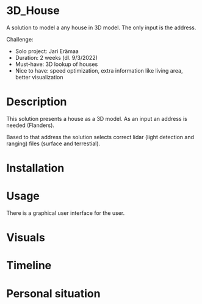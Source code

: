 # 3D_House

A solution to model a any house in 3D model. The only input is the address.

Challenge:
* Solo project: Jari Erämaa
* Duration: 2 weeks (dl. 9/3/2022)
* Must-have: 3D lookup of houses
* Nice to have: speed optimization, extra information like living area, better visualization

# Description

This solution presents a house as a 3D model. As an input an address is needed (Flanders). 


Based to that address the solution selects correct lidar (light detection and ranging) files (surface and terrestial). 

# Installation



# Usage

There is a graphical user interface for the user. 

# Visuals

# Timeline

# Personal situation